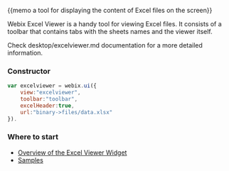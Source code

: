 
{{memo a tool for displaying the content of Excel files on the screen}}

Webix Excel Viewer is a handy tool for viewing Excel files. It consists of a toolbar that contains tabs with the sheets names and the viewer itself.

Check desktop/excelviewer.md documentation for a more detailed information.

### Constructor

~~~js
var excelviewer = webix.ui({
    view:"excelviewer", 
    toolbar:"toolbar", 
    excelHeader:true, 
    url:"binary->files/data.xlsx"
}).
~~~

### Where to start

- [Overview of the Excel Viewer Widget](desktop/excelviewer.md)
- [Samples](http://docs.webix.com/samples/60_pro/10_viewers/)